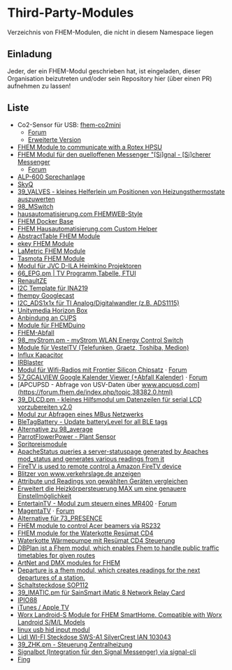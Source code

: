 # Third-Party-Modules
Verzeichnis von FHEM-Modulen, die nicht in diesem Namespace liegen

## Einladung
Jeder, der ein FHEM-Modul geschrieben hat, ist eingeladen, dieser Organisation beizutreten und/oder sein Repository hier (über einen PR) aufnehmen zu lassen!

## Liste
- Co2-Sensor für USB: [fhem-co2mini](https://github.com/henryk/fhem-co2mini/)
  - [Forum](https://forum.fhem.de/index.php/topic,41750.0)
  - [Erweiterte Version](https://github.com/verybadsoldier/fhem-co2mini/tree/vbs)
- [FHEM Module to communicate with a Rotex HPSU](https://github.com/ahermann86/fhemHPSU)
- [FHEM Modul für den quelloffenen Messenger "[Si]gnal - [Si]cherer Messenger](https://github.com/Quantum1337/32_SiSi.pm)
  - [Forum](https://forum.fhem.de/index.php/topic,84996.0)
- [ALP-600 Sprechanlage](https://forum.fhem.de/index.php/topic,105275.0)
- [SkyQ](https://forum.fhem.de/index.php/topic,96017.0)
- [39_VALVES - kleines Helferlein um Positionen von Heizungsthermostate auszuwerten](https://forum.fhem.de/index.php/topic,24658.0)
- [98_MSwitch](https://github.com/Byte009/Fhem-MSwitch)
- [hausautomatisierung.com FHEMWEB-Style](https://github.com/klein0r/fhem-style-haus-automatisierung)
- [FHEM Docker Base](https://github.com/klein0r/fhem-docker)
- [FHEM Hausautomatisierung.com Custom Helper](https://github.com/klein0r/fhem-ha-utils)
- [AbstractTable FHEM Module](https://github.com/klein0r/fhem-abstracttable)
- [ekey FHEM Module](https://github.com/klein0r/fhem-ekey)
- [LaMetric FHEM Module](https://github.com/klein0r/fhem-lametric)
- [Tasmota FHEM Module](https://github.com/klein0r/fhem-tasmota)
- [Modul für JVC D-ILA Heimkino Projektoren](https://forum.fhem.de/index.php/topic,108314.0.html)
- [66_EPG.pm | TV Programm,Tabelle, FTUI](https://forum.fhem.de/index.php/topic,105015.0)
- [RenaultZE](https://forum.fhem.de/index.php/topic,116273.0)
- [I2C Template für INA219](https://forum.fhem.de/index.php/topic,62045.msg550976.html#msg550976)
- [fhempy Googlecast](https://forum.fhem.de/index.php/topic,116455.0)
- [I2C_ADS1x1x für TI Analog/Digitalwandler (z.B. ADS1115)](https://forum.fhem.de/index.php/topic,114632.0)
- [Unitymedia Horizon Box](https://forum.fhem.de/index.php/topic,71018.msg804289.html)
- [Anbindung an CUPS](https://github.com//marvin78/FHEM-CUPS_Switch/)
- [Module für FHEMDuino](https://github.com/viegener/fhemduino_modules)
- [FHEM-Abfall](https://github.com/uniqueck/fhem-abfall/)
- [98_myStrom.pm - myStrom WLAN Energy Control Switch](https://forum.fhem.de/index.php/topic,39933.0)
- [Module für VestelTV (Telefunken, Graetz, Toshiba, Medion)](https://forum.fhem.de/index.php/topic,117397.0)
- [Influx Kapacitor](https://forum.fhem.de/index.php/topic,118208.0)
- [IRBlaster](https://github.com/viegener/Telegram-fhem/tree/master/IrBlaster)
- [Modul für Wifi-Radios mit Frontier Silicon Chipsatz](https://github.com/mumpitzstuff/fhem-SIRD) &middot; [Forum](https://forum.fhem.de/index.php/topic,79168.0.html)
- [57_GCALVIEW Google Kalender Viewer (+Abfall Kalender)](https://github.com/mumpitzstuff/fhem-GCALVIEW) &middot; [Forum](https://forum.fhem.de/index.php/topic,77502.0.html)
- [APCUPSD - Abfrage von USV-Daten über www.apcupsd.com](https://forum.fhem.de/index.php/topic,38382.0.html)
- [39_DLCD.pm - kleines Hilfsmodul um Datenzeilen für serial LCD vorzubereiten v2.0](https://forum.fhem.de/index.php/topic,24519.0.html)
- [Modul zur Abfragen eines MBus Netzwerks](https://forum.fhem.de/index.php/topic,45212.0.html)
- [BleTagBattery - Update batteryLevel for all BLE tags](https://github.com/mumpitzstuff/fhem-BleTagBattery)
- [Alternative zu 98_average](https://github.com/mumpitzstuff/fhem-average)
- [ParrotFlowerPower - Plant Sensor](https://github.com/mumpitzstuff/fhem-ParrotFlowerPower)
- [Spritpreismodule](https://github.com/pljakobs/fhem_spritpreis_module)
- [ApacheStatus queries a server-statuspage generated by Apaches mod_status and generates various readings from it](https://github.com/nesges/Fhem-Modules/blob/master/FHEM/98_ApacheStatus.pm)
- [FireTV is used to remote control a Amazon FireTV device](https://github.com/nesges/Fhem-Modules/blob/master/FHEM/98_FireTV.pm)
- [Blitzer von www.verkehrslage.de anzeigen](https://github.com/bismosa/FHEM/blob/master/FHEM/98_Blitzer.pm)
- [Attribute und Readings von gewählten Geräten vergleichen](https://github.com/bismosa/FHEM/blob/master/FHEM/98_Compare.pm)
- [Erweitert die Heizkörpersteuerung MAX um eine genauere Einstellmöglichkeit](https://github.com/bismosa/FHEM/blob/master/FHEM/98_MAX_Temperature.pm)
- [EntertainTV - Modul zum steuern eines MR400](https://www.rp-dev.de/fhem/entertaintv/controls_entertaintv.txt) &middot; [Forum](https://forum.fhem.de/index.php/topic,101311.0.html)
- [MagentaTV](https://www.rp-dev.de/fhem/magentatv/controls_magentatv.txt) &middot; [Forum](https://forum.fhem.de/index.php/topic,118358.msg1127751.html#msg1127751)
- [Alternative für 73_PRESENCE](https://forum.fhem.de/index.php/topic,117007.msg1113644.html#msg1113644)
- [FHEM module to control Acer beamers via RS232](https://github.com/mwllgr/fhem-acer-beamer-rs232)
- [FHEM module for the Waterkotte Resümat CD4](https://github.com/mwllgr/fhem-waterkotte-resuemat-cd4)
- [Waterkotte Wärmepumpe mit Resümat CD4 Steuerung](https://github.com/T0RST3N/fhem-waterkotte-cd4)
- [DBPlan ist a Fhem modul, which enables Fhem to handle public traffic timetables fpr given routes](https://github.com/jowiemann/DBPlan-for-Fhem)
- [ArtNet and DMX modules for FHEM](https://github.com/xusader/fhem-artdmx)
- [Departure is a fhem modul, which creates readings for the next departures of a station.](https://github.com/uniqueck/fhem-departure)
- [Schaltsteckdose SOP112](https://forum.fhem.de/index.php/topic,30501.msg383894.html#msg383894)
- [39_IMATIC.pm für SainSmart iMatic 8 Network Relay Card](https://forum.fhem.de/index.php/topic,45244.0.html)
- [IPIO88](https://forum.fhem.de/index.php/topic,7865.msg53501.html#msg53501)
- [iTunes / Apple TV](https://forum.fhem.de/index.php/topic,11830.0.html)
- [Worx Landroid-S Module for FHEM SmartHome. Compatible with Worx Landroid S/M/L Models](https://github.com/axelmohnen/fhem-landroid-s)
- [linux usb hid input modul](https://forum.fhem.de/index.php/topic,36257.0.html)
- [Lidl WI-FI Steckdose SWS-A1 SilverCrest IAN 103043](https://forum.fhem.de/index.php/topic,38112.msg379733.html#msg379733)
- [39_ZHK.pm - Steuerung Zentralheizung](https://forum.fhem.de/index.php/topic,24021.0.html)
- [Signalbot (Integration für den Signal Messenger) via signal-cli](https://forum.fhem.de/index.php/topic,118370.0.html)
- [Fing](https://github.com/supernova1963/fingService)

